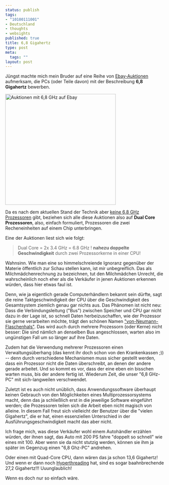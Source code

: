 ```yaml
--- 
status: publish
tags: 
- "10100111001"
- Deutschland
- thoughts
- websights
published: true
title: 6,8 Gigahertz
type: post
meta: 
  tags: ""
layout: post
---
```

Jüngst machte mich mein Bruder auf eine Reihe von <a href="http://search.ebay.de/search/search.dll?cgiurl=http%3A%2F%2Fcgi.ebay.de%2Fws%2F&fkr=1&from=R8&satitle=6%2C8+GHz&category0=">Ebay-Auktionen</a> aufmerksam, die PCs (oder Teile davon) mit der Beschreibung <strong>6,8 Gigahertz</strong> bewerben.

<a href="http://fredericiana.de/uploads/2007/01/6-8-ghz.png"><img id="image785" src="http://fredericiana.de/uploads/2007/01/6-8-ghz.png" alt="Auktionen mit 6,8 GHz auf Ebay" class="centered" width="350" />
</a>

Da es nach dem aktuellen Stand der Technik aber <a href="http://en.wikipedia.org/wiki/List_of_Intel_Pentium_D_microprocessors">keine 6,8 GHz Prozessoren</a> gibt, beziehen sich alle diese Auktionen also auf <strong>Dual Core Prozessoren</strong>, also, einfach formuliert, Prozessoren die zwei Recheneinheiten auf einem Chip unterbringen.

Eine der Auktionen liest sich wie folgt:
<!--more-->
<blockquote>Dual Core = 2x 3.4 GHz = 6.8 GHz ! <strong>nahezu doppelte Geschwindigkeit</strong> durch zwei Prozessorkerne in einer CPU!</blockquote>

Wahnsinn. Wie man eine so himmelschreiende Ignoranz gegenüber der Materie öffentlich zur Schau stellen kann, ist mir unbegreiflich. Das als Milchmädchenrechnung zu bezeichnen, tut den Milchmädchen Unrecht, die wahrscheinlich noch eher als die Verkäufer in jenen Auktionen erkennen würden, dass hier etwas faul ist.

Denn, wie ja eigentlich gerade Computerhändlern bekannt sein dürfte, sagt die reine Taktgeschwindigkeit der CPU über die Geschwindigkeit des Gesamtsystem ziemlich genau gar nichts aus. Das Phänomen ist nicht neu: Dass die Verbindungsleitung ("Bus") zwischen Speicher und CPU gar nicht dazu in der Lage ist, so schnell Daten herbeizuschaffen, wie der Prozessor sie gerne verarbeiten möchte, trägt den schönen Namen <a href="http://de.wikipedia.org/wiki/Von-Neumann-Flaschenhals">"von-Neumann-Flaschenhals"</a>. Das wird auch durch mehrere Prozessorn (oder Kerne) nicht besser: Die sind nämlich an denselben Bus angeschlossen, warten also im ungünstigen Fall um so länger auf ihre Daten.

Zudem hat die Verwendung mehrerer Prozessoren einen Verwaltungsüberhang (das kennt ihr doch schon von den Krankenkassen ;)) -- denn durch verschiedene Mechanismen muss sicher gestellt werden, dass ein Prozessor nicht die Daten überschreibt, an denen der andere gerade arbeitet. Und so kommt es vor, dass der eine eben ein bisschen warten muss, bis der andere fertig ist. Wiederum Zeit, die unser "6,8 GHz-PC" mit sich-langweilen verschwendet.

Zuletzt ist es auch nicht unüblich, dass Anwendungssoftware überhaupt keinen Gebrauch von den Möglichkeiten eines Multiprozessorsystems macht, denn das ja schließlich erst in die jeweilige Software eingeführt werden; die Prozessoren teilen sich die Arbeit eben nicht magisch von alleine. In diesem Fall freut sich vielleicht der Benutzer über die "vielen Gigahertz", die er hat, einen essenziellen Unterschied in der Ausführungsgeschwindigkeit macht das aber nicht.

Ich frage mich, was diese Verkäufer wohl einem Autohändler erzählen würden, der ihnen sagt, das Auto mit 200 PS fahre "doppelt so schnell" wie eines mit 100. Aber wenn sie da nicht stutzig werden, können sie ihm ja später im Gegenzug einen "6,8 Ghz-PC" andrehen.

Oder einen mit Quad-Core CPU, dann wären das ja schon 13,6 Gigahertz! Und wenn er dann noch <a href="http://de.wikipedia.org/wiki/Hyper-Threading">Hyperthreading</a> hat, sind es sogar baahnbrechende 27,2 Gigahertz!!! Uuunglaublich!

Wenn es doch nur so einfach wäre.
